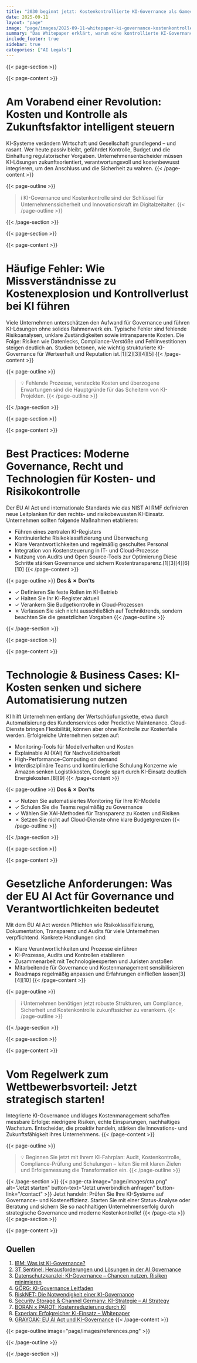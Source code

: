```yaml
---
title: "2030 beginnt jetzt: Kostenkontrollierte KI-Governance als Gamechanger für den Mittelstand"
date: 2025-09-11
layout: "page"
image: "page/images/2025-09-11-whitepaper-ki-governance-kostenkontrolle/hero.jpg"
summary: "Das Whitepaper erklärt, warum eine kontrollierte KI-Governance und effizientes Kostenmanagement für die Zukunftssicherung mittelständischer Unternehmen essenziell sind. Es beleuchtet systemische Hürden, die aktuelle Regulatorik (u.A. EU AI Act), erprobte Prinzipien, innovative Ansätze und gibt praxisnahe Handlungsempfehlungen für effektive, nachhaltige Wertschöpfung mit KI."
include_footer: true
sidebar: true
categories: ["AI Legals"]
---
```


{{< page-section >}}

{{< page-content >}}
# Am Vorabend einer Revolution: Kosten und Kontrolle als Zukunftsfaktor intelligent steuern

KI-Systeme verändern Wirtschaft und Gesellschaft grundlegend – und rasant. Wer heute passiv bleibt, gefährdet Kontrolle, Budget und die Einhaltung regulatorischer Vorgaben. Unternehmensentscheider müssen KI-Lösungen zukunftsorientiert, verantwortungsvoll und kostenbewusst integrieren, um den Anschluss und die Sicherheit zu wahren.
{{< /page-content >}}

{{< page-outline >}}
> ℹ️ KI-Governance und Kostenkontrolle sind der Schlüssel für Unternehmenssicherheit und Innovationskraft im Digitalzeitalter.
{{< /page-outline >}}

{{< /page-section >}}

{{< page-section >}}

{{< page-content >}}
# Häufige Fehler: Wie Missverständnisse zu Kostenexplosion und Kontrollverlust bei KI führen

Viele Unternehmen unterschätzen den Aufwand für Governance und führen KI-Lösungen ohne solides Rahmenwerk ein. Typische Fehler sind fehlende Risikoanalysen, unklare Zuständigkeiten sowie intransparente Kosten. Die Folge: Risiken wie Datenlecks, Compliance-Verstöße und Fehlinvestitionen steigen deutlich an. Studien betonen, wie wichtig strukturierte KI-Governance für Werteerhalt und Reputation ist.[1][2][3][4][5]
{{< /page-content >}}

{{< page-outline >}}
> 💡 Fehlende Prozesse, versteckte Kosten und überzogene Erwartungen sind die Hauptgründe für das Scheitern von KI-Projekten.
{{< /page-outline >}}

{{< /page-section >}}

{{< page-section >}}

{{< page-content >}}
# Best Practices: Moderne Governance, Recht und Technologien für Kosten- und Risikokontrolle

Der EU AI Act und internationale Standards wie das NIST AI RMF definieren neue Leitplanken für den rechts- und risikobewussten KI-Einsatz. Unternehmen sollten folgende Maßnahmen etablieren:
- Führen eines zentralen KI-Registers
- Kontinuierliche Risikoklassifizierung und Überwachung
- Klare Verantwortlichkeiten und regelmäßig geschultes Personal
- Integration von Kostensteuerung in IT- und Cloud-Prozesse
- Nutzung von Audits und Open Source-Tools zur Optimierung
Diese Schritte stärken Governance und sichern Kostentransparenz.[1][3][4][6][10]
{{< /page-content >}}

{{< page-outline >}}
**Dos & ✗ Don'ts**
- ✓ Definieren Sie feste Rollen im KI-Betrieb
- ✓ Halten Sie Ihr KI-Register aktuell
- ✓ Verankern Sie Budgetkontrolle in Cloud-Prozessen
- ✗ Verlassen Sie sich nicht ausschließlich auf Techniktrends, sondern beachten Sie die gesetzlichen Vorgaben
{{< /page-outline >}}

{{< /page-section >}}

{{< page-section >}}

{{< page-content >}}
# Technologie & Business Cases: KI-Kosten senken und sichere Automatisierung nutzen

KI hilft Unternehmen entlang der Wertschöpfungskette, etwa durch Automatisierung des Kundenservices oder Predictive Maintenance. Cloud-Dienste bringen Flexibilität, können aber ohne Kontrolle zur Kostenfalle werden. Erfolgreiche Unternehmen setzen auf:
- Monitoring-Tools für Modellverhalten und Kosten
- Explainable AI (XAI) für Nachvollziehbarkeit
- High-Performance-Computing on demand
- Interdisziplinäre Teams und kontinuierliche Schulung
Konzerne wie Amazon senken Logistikkosten, Google spart durch KI-Einsatz deutlich Energiekosten.[8][9]
{{< /page-content >}}

{{< page-outline >}}
**Dos & ✗ Don'ts**
- ✓ Nutzen Sie automatisiertes Monitoring für Ihre KI-Modelle
- ✓ Schulen Sie die Teams regelmäßig zu Governance
- ✓ Wählen Sie XAI-Methoden für Transparenz zu Kosten und Risiken
- ✗ Setzen Sie nicht auf Cloud-Dienste ohne klare Budgetgrenzen
{{< /page-outline >}}

{{< /page-section >}}

{{< page-section >}}

{{< page-content >}}
# Gesetzliche Anforderungen: Was der EU AI Act für Governance und Verantwortlichkeiten bedeutet

Mit dem EU AI Act werden Pflichten wie Risikoklassifizierung, Dokumentation, Transparenz und Audits für viele Unternehmen verpflichtend. Konkrete Handlungen sind:
- Klare Verantwortlichkeiten und Prozesse einführen
- KI-Prozesse, Audits und Kontrollen etablieren
- Zusammenarbeit mit Technologieexperten und Juristen anstoßen
- Mitarbeitende für Governance und Kostenmanagement sensibilisieren
- Roadmaps regelmäßig anpassen und Erfahrungen einfließen lassen[3][4][10]
{{< /page-content >}}

{{< page-outline >}}
> ℹ️ Unternehmen benötigen jetzt robuste Strukturen, um Compliance, Sicherheit und Kostenkontrolle zukunftssicher zu verankern.
{{< /page-outline >}}

{{< /page-section >}}

{{< page-section >}}

{{< page-content >}}
# Vom Regelwerk zum Wettbewerbsvorteil: Jetzt strategisch starten!

Integrierte KI-Governance und kluges Kostenmanagement schaffen messbare Erfolge: niedrigere Risiken, echte Einsparungen, nachhaltiges Wachstum. Entscheider, die proaktiv handeln, stärken die Innovations- und Zukunftsfähigkeit ihres Unternehmens.
{{< /page-content >}}

{{< page-outline >}}
> 💡 Beginnen Sie jetzt mit Ihrem KI-Fahrplan: Audit, Kostenkontrolle, Compliance-Prüfung und Schulungen – leiten Sie mit klaren Zielen und Erfolgsmessung die Transformation ein.
{{< /page-outline >}}

{{< /page-section >}}
{{< page-cta image="page/images/cta.png" alt="Jetzt starten" button-text="Jetzt unverbindlich anfragen" button-link="/contact" >}}
Jetzt handeln: Prüfen Sie Ihre KI-Systeme auf Governance- und Kosteneffizienz. Starten Sie mit einer Status-Analyse oder Beratung und sichern Sie so nachhaltigen Unternehmenserfolg durch strategische Governance und moderne Kostenkontrolle!
{{< /page-cta >}}
{{< page-section >}}

{{< page-content >}}
## Quellen

1. [IBM: Was ist KI-Governance?](https://www.ibm.com/de-de/topics/ai-governance)  
2. [3T Sentinel: Herausforderungen und Lösungen in der AI Governance](https://de.linkedin.com/pulse/herausforderungen-und-l%C3%B6sungen-der-ai-governance-3t-sentinel-uvlqe)  
3. [Datenschutzkanzlei: KI-Governance – Chancen nutzen, Risiken minimieren](https://www.datenschutzkanzlei.de/ki-governance-chancen-nutzen-risiken-minimieren/)  
4. [GÖRG: KI-Governance Leitfaden](https://www.goerg.de/de/ki-governance)  
5. [RiskNET: Die Notwendigkeit einer KI-Governance](https://www.risknet.de/themen/risknews/die-notwendigkeit-einer-ki-governance/)  
6. [Security Storage & Channel Germany: KI-Strategie – AI Strategy](https://security-storage-und-channel-germany.de/ki-strategie-ai-strategy/)  
8. [BORAN x PAROT: Kostenreduzierung durch KI](https://boran-parot.com/artificial-intelligence-automation/kostenreduzierung-unternehmen-ki-moeglichkeiten/)  
9. [Experian: Erfolgreicher KI-Einsatz – Whitepaper](https://www.experian.de/events-and-insights/2022/05/16/ki-verstehen-was-sie-fur-einen-erfolgreichen-einsatz-wissen-mussen/)  
10. [GRAYOAK: EU AI Act und KI-Governance](https://grayoak.de/die-zukunft-gestalten-wie-der-eu-ai-act-die-governance-amp-compliance-in-der-ki-pragt/)
{{< /page-content >}}

{{< page-outline image="page/images/references.png" >}}

{{< /page-outline >}}

{{< /page-section >}}